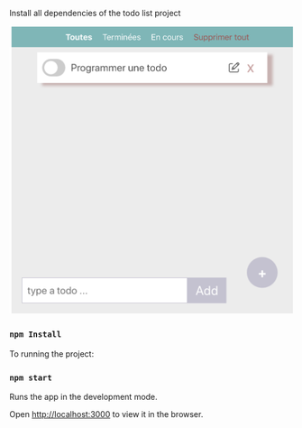 
Install all dependencies of the todo list project 

![ TODO IMAGE ](./src/assets/add-todo.png)

### `npm Install`

To running the project:

### `npm start`

Runs the app in the development mode.<br>

Open [http://localhost:3000](http://localhost:3000) to view it in the browser.

